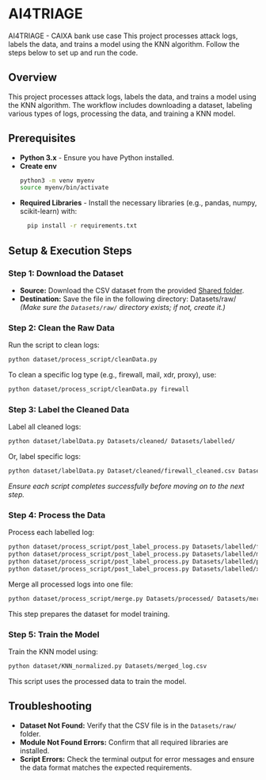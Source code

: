 # AI4TRIAGE
AI4TRIAGE - CAIXA bank use case 
This project processes attack logs, labels the data, and trains a model using the KNN algorithm. Follow the steps below to set up and run the code.
## Overview
This project processes attack logs, labels the data, and trains a model using the KNN algorithm. The workflow includes downloading a dataset, labeling various types of logs, processing the data, and training a KNN model.

## Prerequisites

- **Python 3.x** - Ensure you have Python installed.
- **Create env**
  ```bash
  python3 -m venv myenv
  source myenv/bin/activate
  ```
- **Required Libraries** - Install the necessary libraries (e.g., pandas, numpy, scikit-learn) with:
  ```bash
    pip install -r requirements.txt
  ```

  
## Setup & Execution Steps

### Step 1: Download the Dataset
- **Source:** Download the CSV dataset from the provided  [Shared folder]([https://tecnalia365.sharepoint.com/:u:/r/sites/TEAMGRP106747HORIZON/Documentos%20compartidos/General/AI4CYBER_Project/Work%20Packages/WP07%20Demonstration%20in%20Use%20Cases/Use_Cases/UC2%20(CXB)/Datasets.zip?csf=1&web=1&e=IeQIlM](https://tecnalia365.sharepoint.com/sites/TEAMGRP106747HORIZON/Documentos%20compartidos/General/AI4CYBER_Project/Work%20Packages/WP07%20Demonstration%20in%20Use%20Cases/Use_Cases/UC2%20(CXB)/Datasets.zip?csf=1&web=1&e=IeQIlM&CID=147571dc-8f18-4fc7-adda-8323ca2b8ec1)).
- **Destination:** Save the file in the following directory: Datasets/raw/
  *(Make sure the `Datasets/raw/` directory exists; if not, create it.)*

### Step 2: Clean the Raw Data
Run the script to clean logs:
```bash
python dataset/process_script/cleanData.py 
```
To clean a specific log type (e.g., firewall, mail, xdr, proxy), use:
```bash
python dataset/process_script/cleanData.py firewall
```

### Step 3: Label the Cleaned Data
Label all cleaned logs:
```bash
python dataset/labelData.py Datasets/cleaned/ Datasets/labelled/
```
Or, label specific logs:
```bash
python dataset/labelData.py Dataset/cleaned/firewall_cleaned.csv Dataset/labelled/firewall_labelled.csv
```

*Ensure each script completes successfully before moving on to the next step.*

### Step 4: Process the Data
Process each labelled log:
```bash
python dataset/process_script/post_label_process.py Datasets/labelled/firewall_labelled.csv Datasets/processed/firewall_processed.csv
python dataset/process_script/post_label_process.py Datasets/labelled/mail_labelled.csv Datasets/processed/mail_processed.csv
python dataset/process_script/post_label_process.py Datasets/labelled/proxy_labelled.csv Datasets/processed/proxy_processed.csv
python dataset/process_script/post_label_process.py Datasets/labelled/xdr_labelled.csv Datasets/processed/xdr_processed.csv
```

Merge all processed logs into one file:
```bash
python dataset/process_script/merge.py Datasets/processed/ Datasets/merged_log.csv
```
This step prepares the dataset for model training.

### Step 5: Train the Model
Train the KNN model using:
```bash
python dataset/KNN_normalized.py Datasets/merged_log.csv
```
This script uses the processed data to train the model.



## Troubleshooting

- **Dataset Not Found:** Verify that the CSV file is in the `Datasets/raw/` folder.
- **Module Not Found Errors:** Confirm that all required libraries are installed.
- **Script Errors:** Check the terminal output for error messages and ensure the data format matches the expected requirements.
